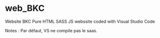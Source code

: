 # web_BKC
Website BKC
Pure HTML SASS JS webssite coded with Visual Studio Code


Notes :
Par défaut, VS ne compile pas le saas.

